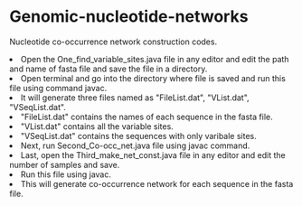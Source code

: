# Genomic-nucleotide-networks
Nucleotide co-occurrence network construction codes.
<li>Open the One_find_variable_sites.java file in any editor and edit the path and name of fasta file and save the file in a directory.
<li>Open terminal and go into the directory where file is saved and run this file using command javac.
<li>It will generate three files named as "FileList.dat", "VList.dat", "VSeqList.dat".
<li>"FileList.dat" contains the names of each sequence in the fasta file.
<li>"VList.dat" contains all the variable sites.
<li>"VSeqList.dat" contains the sequences with only varibale sites.
<li>Next, run Second_Co-occ_net.java file using javac command.
<li>Last, open the Third_make_net_const.java file in any editor and edit the number of samples and save.
<li>Run this file using javac.
<li>This will generate co-occurrence network for each sequence in the fasta file.

